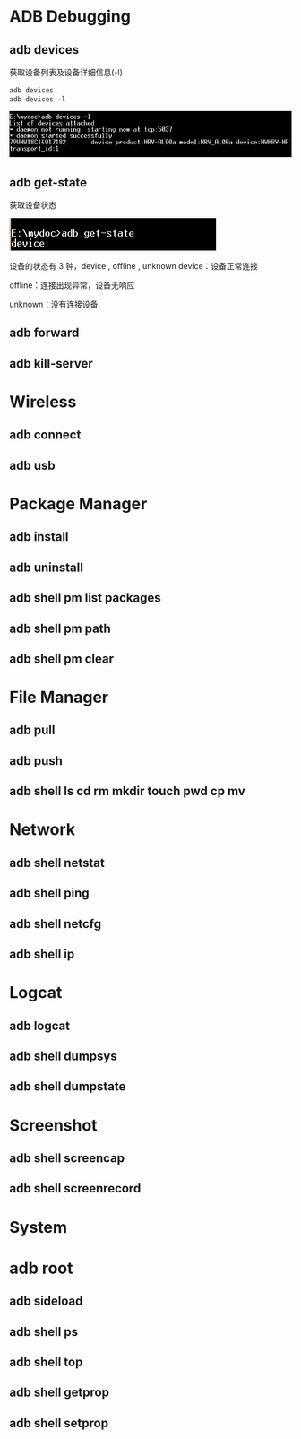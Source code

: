 # ADB Debugging #
## adb devices ##
获取设备列表及设备详细信息(-l)

    adb devices
	adb devices -l
![](..\images\adb1.png)
## adb get-state ##
获取设备状态

![](..\images\adb2.png)

设备的状态有 3 钟，device , offline , unknown
device：设备正常连接

offline：连接出现异常，设备无响应

unknown：没有连接设备

## adb forward ##
## adb kill-server ##
# Wireless #
## adb connect ##
## adb usb ##
# Package Manager #
## adb install ##
## adb uninstall ##
## adb shell pm list packages ##
## adb shell pm path ##
## adb shell pm clear ##
# File Manager #
## adb pull ##
## adb push ##
## adb shell ls cd rm mkdir touch pwd cp mv ##
# Network #
## adb shell netstat ##
## adb shell ping ##
## adb shell netcfg ##
## adb shell ip ##
# Logcat #
## adb logcat ##
## adb shell dumpsys ##
## adb shell dumpstate ##
# Screenshot #
## adb shell screencap ##
## adb shell screenrecord ##
# System #
# adb root #
## adb sideload ##
## adb shell ps ##
## adb shell top ##
## adb shell getprop ##
## adb shell setprop ##